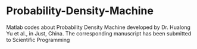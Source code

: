 # Probability-Density-Machine
Matlab codes about Probability Density Machine developed by Dr. Hualong Yu et al., in Just, China. The corresponding manuscript has been submitted to Scientific Programming 
